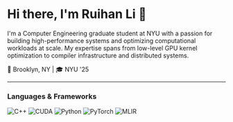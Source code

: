 # Hi there, I'm Ruihan Li 👋

I'm a Computer Engineering graduate student at NYU with a passion for building high-performance systems and optimizing computational workloads at scale. My expertise spans from low-level GPU kernel optimization to compiler infrastructure and distributed systems.

📍 Brooklyn, NY | 🎓 NYU '25

---

### **Languages & Frameworks**
![C++](https://img.shields.io/badge/-C++-00599C?style=flat-square&logo=cplusplus&logoColor=white)
![CUDA](https://img.shields.io/badge/-CUDA-76B900?style=flat-square&logo=nvidia&logoColor=white)
![Python](https://img.shields.io/badge/-Python-3776AB?style=flat-square&logo=python&logoColor=white)
![PyTorch](https://img.shields.io/badge/-PyTorch-EE4C2C?style=flat-square&logo=pytorch&logoColor=white)
![MLIR](https://img.shields.io/badge/-MLIR-5C85DE?style=flat-square&logo=llvm&logoColor=white)

